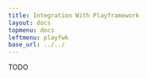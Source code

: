 ```yaml
---
title: Integration With Playframework
layout: docs
topmenu: docs
leftmenu: playfwk
base_url: ../../
---
```


TODO
